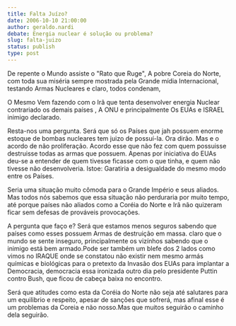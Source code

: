 ```yaml
---
title: Falta Juízo?
date: 2006-10-10 21:00:00
author: geraldo.nardi
debate: Energia nuclear é solução ou problema?
slug: falta-juizo
status: publish 
type: post
---
```


De repente o Mundo assiste o "Rato que Ruge", A pobre Coreia do Norte, com toda sua miséria sempre mostrada pela Grande mídia Internacional, testando Armas Nucleares e claro, todos condenam,


O Mesmo Vem fazendo com o Irã que tenta desenvolver energia Nuclear contrariado os demais países , A ONU e principalmente Os EUAs e ISRAEL inimigo declarado.


Resta-nos uma pergunta. Será que só os Países que jah possuem enorme estoque de bombas nucleares tem juizo de possuí-la. Ora dirão. Mas e o acordo de não proliferação. Acordo esse que não fez com quem possuisse destruisse todas as armas que possuem. Apenas por iniciativa do EUAs deu-se a entender de quem tivesse ficasse com o que tinha, e quem não tivesse não desenvolveria. Istoe: Garatiria a desigualdade do mesmo modo entre os Países.


Seria uma situação muito cômoda para o Grande Império e seus aliados. Mas todos nós sabemos que essa situação não perduraria por muito tempo, até porque países não aliados como a Coréia do Norte e Irã não quizeram ficar sem defesas de prováveis provocações.


A pergunta que faço e? Será que estamos menos seguros sabendo que países como esses possuem Armas de destruição em massa. claro que o mundo se sente inseguro, principalmente os vizínhos sabendo que o inimigo está bem armado.Pode ser também um blefe dos 2 lados como vimos no IRAQUE onde se constatou não existir nem mesmo armás químicas e biológicas para o pretexto da Invasão dos EUAs para implantar a Democracia, democracia essa ironizada outro dia pelo presidente Puttin contro Bush, que ficou de cabeça baixa no encontro.


Será que atitudes como esta da Coréia do Norte não seja até salutares para um equilibrio e respeito, apesar de sanções que sofrerá, mas afinal esse é um problemas da Coreia e não nosso.Mas que muitos seguirão o caminho dela seguirão.



